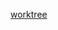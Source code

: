 [worktree](https://rustc-dev-guide.rust-lang.org/building/suggested.html#working-on-multiple-branches-at-the-same-time)
